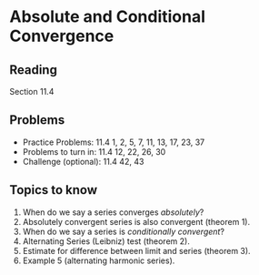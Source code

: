 # Absolute and Conditional Convergence

## Reading

Section 11.4

## Problems

- Practice Problems: 11.4 1, 2, 5, 7, 11, 13, 17, 23, 37
- Problems to turn in: 11.4 12, 22, 26, 30
- Challenge (optional): 11.4 42, 43

## Topics to know

1. When do we say a series converges *absolutely*?
2. Absolutely convergent series is also convergent (theorem 1).
3. When do we say a series is *conditionally convergent*?
4. Alternating Series (Leibniz) test (theorem 2).
5. Estimate for difference between limit and series (theorem 3).
6. Example 5 (alternating harmonic series).
